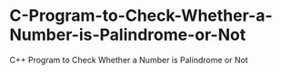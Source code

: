 # C-Program-to-Check-Whether-a-Number-is-Palindrome-or-Not
C++ Program to Check Whether a Number is Palindrome or Not
